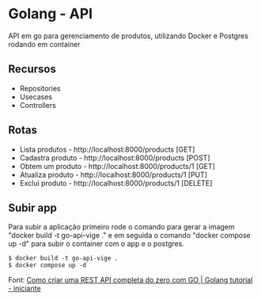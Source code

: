# Golang - API

API em go para gerenciamento de produtos, utilizando Docker e Postgres rodando em container

## Recursos

- Repositories 
- Usecases
- Controllers
  
## Rotas

- Lista produtos - http://localhost:8000/products [GET]
- Cadastra produto - http://localhost:8000/products [POST]
- Obtem um produto - http://localhost:8000/products/1 [GET]
- Atualiza produto - http://localhost:8000/products/1 [PUT]
- Exclui produto - http://localhost:8000/products/1 [DELETE]

## Subir app

Para subir a aplicação primeiro rode o comando para gerar a imagem "docker build -t go-api-vige ." e em seguida o comando "docker compose up -d" para subir o container com o app e o postgres.

```
$ docker build -t go-api-vige .
$ docker compose up -d
```

Font: [Como criar uma REST API completa do zero com GO | Golang tutorial - iniciante](https://www.youtube.com/watch?v=3p4mpId_ZU8&t=1875s)
